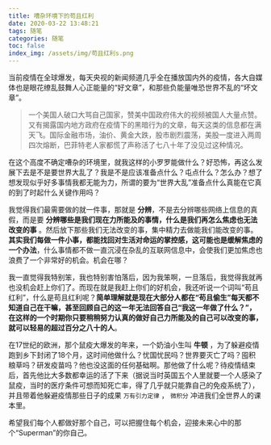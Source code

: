 ```yaml
---
title: 嘈杂环境下的苟且红利
date: 2020-03-22 13:48:21
tags: 随笔
categories: 随笔
toc: false
index_img: /assets/img/苟且红利s.png
---
```


当前疫情在全球爆发，每天央视的新闻频道几乎全在播放国内外的疫情，各大自媒体也是眼花缭乱鼓舞人心正能量的“好文章”，和那些负能量唯恐世界不乱的“坏文章”。

> 一个美国人破口大骂自己国家，赞美中国政府伟大的视频被国人大量点赞。又有揭露国内地方政府在疫情下的黑暗行为的文章，每天这类的信息都在满天飞。国际金融市场，油价、黄金大跌，股市剧烈震荡，美股一度进入两周四次熔断，巴菲特老人家都慌了声称活了七八十年了没见过这种情况。

在这个高度不确定嘈杂的环境里，就我这样的小罗罗能做什么？好恐怖，再这么发展下去是不是要世界大乱了？我是不是应该准备点什么？屯点什么？怎么办？想了想发现似乎好多事情我都无能为力，所谓的要为“世界大乱”准备点什么真能在它真的到了时起什么关键作用吗？

我觉得我们最需要做的就一件事，那就是 **分辨**，不是去分辨哪些网络上信息的真假，而是要 **分辨哪些是我们现在力所能及的事情，什么是我们再怎么焦虑也无法改变的事** 。然后放下那些我们无法改变的事，集中精力去做能我们能改变的事。**其实我们每做一件小事，都能找回对生活对命运的掌控感，这可能也是缓解焦虑的一个办法**，什么事情都不做一直沉浸在杂乱的互联网信息中，会使我们更加焦虑也浪费了一个非常好的机会。机会在哪？

我一直觉得我特别笨，我也特别害怕落后，因为我笨啊，一旦落后，我觉得我就再也没机会赶上你们了。而现在就是我赶上你们的好机会，我还听说一个词叫“苟且红利”，什么是苟且红利呢？**简单理解就是现在大部分人都在“苟且偷生”每天都不知道自己在干嘛，甚至回顾自己的这一年无法回答自己“我这一年做了什么？”，在这样的一个时期你只要稍稍努力认真的做好自己力所能及的自己可以改变的事，就可以轻易的超过百分之八十的人**。

在17世纪的欧洲，那个鼠疫大爆发的年来，一个奶油小生叫 **牛顿** ，为了躲避疫情跑到乡下封闭了18个月，这时间他做什么？忧国忧民吗？世界要灭亡了吗？囤积粮草吗？研发疫苗吗？他也没这面的任何基础啊。那他做了什么呢？待疫情结束后，首先他比大多数都幸运的活了下来（据说当时英国五个人里就要一个人感染了鼠疫，当时的医疗条件可想而知死亡率，得了几乎就只能靠自己的免疫系统了），并且带着他躲避疫情那些日子的成果 `万有引力定律` ， `微积分` 冲进我们全世界人的课本里。

希望我们每个人都做好那个自己，可以把握住每个机会，迎接未来心中的那个“Superman”的你自己。
